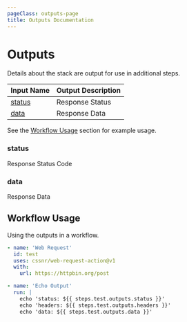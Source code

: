 ```yaml
---
pageClass: outputs-page
title: Outputs Documentation
---
```


# Outputs

Details about the stack are output for use in additional steps.

| Input&nbsp;Name          | Output&nbsp;Description |
| :----------------------- | :---------------------- |
| [status](#status) <CB /> | Response Status         |
| [data](#data) <CB />     | Response Data           |

See the [Workflow Usage](#workflow-usage) section for example usage.

### status <CB />

Response Status Code

### data <CB />

Response Data

## Workflow Usage

Using the outputs in a workflow.

```yaml
- name: 'Web Request'
  id: test
  uses: cssnr/web-request-action@v1
  with:
    url: https://httpbin.org/post

- name: 'Echo Output'
  run: |
    echo 'status: ${{ steps.test.outputs.status }}'
    echo 'headers: ${{ steps.test.outputs.headers }}'
    echo 'data: ${{ steps.test.outputs.data }}'
```

&nbsp;

<!--@include: include/wip.md-->
